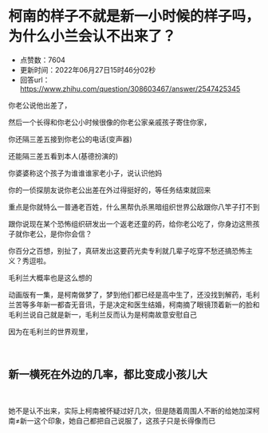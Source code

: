 # 柯南的样子不就是新一小时候的样子吗，为什么小兰会认不出来了？
- 点赞数：7604
- 更新时间：2022年06月27日15时46分02秒
- 回答url：https://www.zhihu.com/question/308603467/answer/2547425345
<body>
 <p data-pid="LV-_NXJZ">你老公说他出差了，</p>
 <p data-pid="q1q_AHUR">然后一个长得和你老公小时候很像的你老公家亲戚孩子寄住你家，</p>
 <p data-pid="8CUoGyF7">你还隔三差五接到你老公的电话(变声器)</p>
 <p data-pid="OmjGND7W">还能隔三差五看到本人(基德扮演的)</p>
 <p data-pid="q0dNBLrP">你婆婆称这个孩子为谁谁谁家老小子，说认识他妈</p>
 <p data-pid="DTypyuND">你的一侦探朋友说你老公出差在外过得挺好的，等任务结束就回来</p>
 <p data-pid="owI1A84Y">重点是你就特么一普通老百姓，什么黑帮仇杀黑暗组织世界公敌跟你八竿子打不到</p>
 <p data-pid="KjQtF1hk">跟你说现在某个恐怖组织研发出一个返老还童的药，给你老公吃了，你身边这熊孩子就你老公，是你你会信？</p>
 <p data-pid="6UnNmTnt">你百分之百想，别扯了，真研发出这要药光卖专利就几辈子吃穿不愁还搞恐怖主义？秀逗啦。</p>
 <p data-pid="bVql7ydT">毛利兰大概率也是这么想的</p>
 <p data-pid="cNT-X4Ep">动画版有一集，是柯南做梦了，梦到他们都已经是高中生了，还没找到解药，毛利兰苦等多年新一都杳无音讯，于是决定和医生结婚，柯南摘了眼镜顶着新一的脸和毛利兰说自己就是新一，毛利兰反而认为是柯南故意安慰自己</p>
 <p data-pid="XMtBInSH">因为在毛利兰的世界观里，</p>
 <p class="ztext-empty-paragraph"><br></p>
 <h2>新一横死在外边的几率，都比变成小孩儿大</h2>
 <p class="ztext-empty-paragraph"><br></p>
 <p data-pid="1zLeqRdO">她不是认不出来，实际上柯南被怀疑过好几次，但是随着周围人不断的给她加深柯南≠新一这个印象，她自己都把自己说服了，这孩子只是长得像而已</p>
 <p></p>
</body>